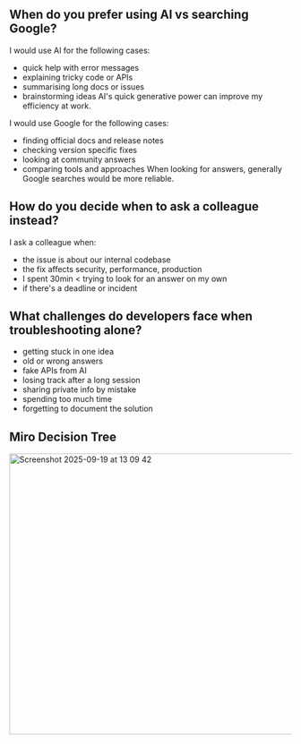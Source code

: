 ## When do you prefer using AI vs searching Google?

I would use AI for the following cases:
- quick help with error messages
- explaining tricky code or APIs
- summarising long docs or issues
- brainstorming ideas
AI's quick generative power can improve my efficiency at work.

I would use Google for the following cases:
- finding official docs and release notes
- checking version specific fixes
- looking at community answers
- comparing tools and approaches
When looking for answers, generally Google searches would be more reliable.

## How do you decide when to ask a colleague instead?

I ask a colleague when:
- the issue is about our internal codebase
- the fix affects security, performance, production
- I spent 30min < trying to look for an answer on my own
- if there's a deadline or incident

## What challenges do developers face when troubleshooting alone?

- getting stuck in one idea
- old or wrong answers
- fake APIs from AI
- losing track after a long session
- sharing private info by mistake
- spending too much time
- forgetting to document the solution

## Miro Decision Tree

<img width="590" height="502" alt="Screenshot 2025-09-19 at 13 09 42" src="https://github.com/user-attachments/assets/1c7e1099-b214-42c1-9864-29911b0260d6" />

